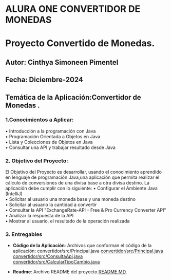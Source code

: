 # ALURA ONE CONVERTIDOR DE MONEDAS

# Proyecto Convertido de Monedas.

## Autor: Cinthya Simoneen Pimentel
## Fecha: Diciembre-2024
## Temática de la Aplicación:Convertidor de Monedas .


### 1.Conocimientos a Aplicar: 
  • Introducción a la programación con Java <br>
  • Programación Orientada a Objetos en Java <br>
  • Lista y Colecciones de Objetos en Java <br>
  • Consultar una API y trabajar resultado desde Java <br>

### 2. Objetivo del Proyecto: 
El Objetivo del Proyecto es desarrollar, usando el conocimiento aprendido en lenguaje de programación Java,una aplicación que permita realizar el 
cálculo de conversiones de una divisa base a otra divisa destino. La aplicación debe cumplir con lo siguiente:
• Configurar el Ambiente Java (IntelliJ) <br>
• Solicitar al usuario una moneda base y una moneda destino <br>
• Solicitar al usuario la cantidad a convertir <br>
• Consultar la API "ExchangeRate-API - Free & Pro Currency Converter API" <br>
• Analizar la respuesta de la API <br>
• Mostrar al usuario, el resultado de la operación realizada <br>

### 3. Entregables

- **Código de la Aplicación**: Archivos que conforman el código de la aplicación: 
  convertidor/src/Principal.java
  [convertidor/src/Principal.java](GeneraLog.java)
  [convertidor/src/ConsultaApi.java](ConsultaApi.java)
  [convertidor/src/CalcularTipoCambio.java](CalcularTipoCambio.java)


- **Readme**: Archivo README del proyecto.[README.MD](README.MD).

